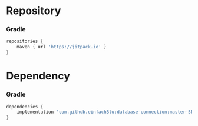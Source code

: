 # Repository
### Gradle

```gradle
repositories {
    maven { url 'https://jitpack.io' }
}
```

# Dependency
### Gradle

```gradle
dependencies {
    implementation 'com.github.einfachBlu:database-connection:master-SNAPSHOT'
}
```
